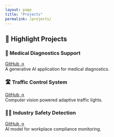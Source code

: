 ```yaml
---
layout: page
title: "Projects"
permalink: /projects/
---
```


## 🧪 Highlight Projects

### 🧬 Medical Diagnostics Support
[GitHub →](https://github.com/Waelr1985/End-to-end-Medical-Chatbot-Generative-AI)  
A generative AI application for medical diagnostics.

### 🛣️ Traffic Control System
[GitHub →](https://github.com/Waelr1985/AI-based-Traffic-Control-System-Solution)  
Computer vision powered adaptive traffic lights.

### 🧑‍🔬 Industry Safety Detection
[GitHub →](https://github.com/Waelr1985/Industry-Safety-Detection-using-Yolov7)  
AI model for workplace compliance monitoring.
